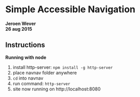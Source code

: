 # Simple Accessible Navigation
__Jeroen Wever__ <br>
__26 aug 2015__

## Instructions

__Running with node__
1. install http-server: `npm install -g http-server`
2. place navnav folder anywhere
3. `cd` into navnav
4. run command: `http-server`
5. site now running on http://localhost:8080
